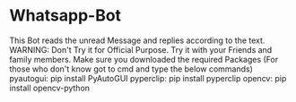 # Whatsapp-Bot
This Bot reads the unread Message and replies
according to the text. WARNING: Don't Try it
for Official Purpose. Try it with your Friends
and family members.
Make sure you downloaded the required Packages
(For those who don't know got to cmd and type
the below commands)
pyautogui: pip install PyAutoGUI
pyperclip: pip install pyperclip
opencv: pip install opencv-python
